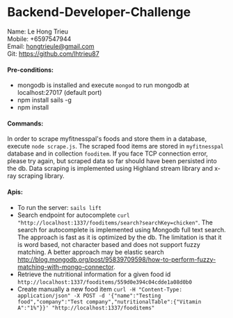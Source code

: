 # Backend-Developer-Challenge

Name: Le Hong Trieu  
Mobile: +6597547944  
Email: hongtrieule@gmail.com  
Git: https://github.com/lhtrieu87  

#### Pre-conditions:
* mongodb is installed and execute `mongod` to run mongodb at localhost:27017 (default port)
* npm install sails -g
* npm install

#### Commands:
In order to scrape myfitnesspal's foods and store them in a database, execute `node scrape.js`. The scraped food items are stored in `myfitnesspal` database and in collection `fooditem`. If you face TCP connection error, please try again, but scraped data so far should have been persisted into the db. Data scraping is implemented using Highland stream library and x-ray scraping library. 

#### Apis:
* To run the server: `sails lift`
* Search endpoint for autocomplete `curl "http://localhost:1337/fooditems/search?searchKey=chicken"`. The search for autocomplete is implemented using Mongodb full text search. The approach is fast as it is optimized by the db. The limitation is that it is word based, not character based and does not support fuzzy matching. A better approach may be elastic search http://blog.mongodb.org/post/95839709598/how-to-perform-fuzzy-matching-with-mongo-connector.
* Retrieve the nutritional information for a given food id `http://localhost:1337/fooditems/559d0e394c04cdde1a08d0b0`
* Create manually a new food item `curl -H "Content-Type: application/json" -X POST -d '{"name":"Testing food","company":"Test company","nutritionalTable":{"Vitamin A":"1%"}}' "http://localhost:1337/fooditems"`
